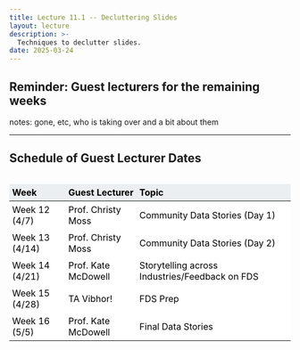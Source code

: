 ```yaml
---
title: Lecture 11.1 -- Decluttering Slides
layout: lecture
description: >-
  Techniques to declutter slides.
date: 2025-03-24
---
```


## Reminder: Guest lecturers for the remaining weeks

notes:
gone, etc, who is taking over and a bit about them

---

## Schedule of Guest Lecturer Dates

<style>
.table_component {
    overflow: auto;
    width: 100%;
}

.table_component table {
    border: 0px none #dededf;
    height: 100%;
    width: 100%;
    table-layout: fixed;
    border-collapse: collapse;
    border-spacing: 1px;
    text-align: left;
}

.table_component caption {
    caption-side: top;
    text-align: left;
}

.table_component th {
    border: 1px none #dededf;
    background-color: #eceff1;
    color: #000000;
    padding: 5px;
}

.table_component td {
    border: 1px none #dededf;
    background-color: #ffffff;
    color: #000000;
    padding: 5px;
}
</style>
<div class="table_component" role="region" tabindex="0">
<table border="0">
    <thead>
        <tr>
            <th style='width:20%'>Week</th>
            <th>Guest Lecturer</th>
            <th>Topic</th>
        </tr>
    </thead>
    <tbody>
        <tr>
            <td style='width:20%'>Week 12 (4/7)</td>
            <td>Prof. Christy Moss</td>
            <td>Community Data Stories (Day 1)</td>
        </tr>
        <tr>
            <td style='width:20%'>Week 13 (4/14)</td>
            <td>Prof. Christy Moss</td>
            <td>Community Data Stories (Day 2)</td>
        </tr>
        <tr>
            <td style='width:20%'>Week 14 (4/21)</td>
            <td>Prof. Kate McDowell</td>
            <td>Storytelling across Industries/Feedback on FDS</td>
        </tr>
        <tr>
            <td style='width:20%'>Week 15 (4/28)</td>
            <td>TA Vibhor!</td>
            <td>FDS Prep</td>
        </tr>
        <tr>
            <td style='width:20%'>Week 16 (5/5)</td>
            <td>Prof. Kate McDowell</td>
            <td>Final Data Stories</td>
        </tr>
    </tbody>
</table>
</div>

Final note -- there is one reading quiz in Week 13 who's grade will be uploaded to Canvas by the end of the semester.

---

<br>
<br>
<br>

# Tips to Declutter Slides

notes:
so, during your MP1's and in your feedback you'll notice that we definitely emphasized that slides/viz needs to be clear to your audience.

some folks have already started using arrows/boxes to display these things, but we wanted to give some more examples of these from some "real life" talks

---

## Break down cluttered slides

* Avoid big text blocks
* Break text across multiple slides
* If you need to duplicate a graph/chart, consider annotating the second appearance to direct the audience's attention

notes:
so here are some general "rules of thumb" that Prof. Kate McDowell (who will be working with you all in a few weeks) has used to sort of outline some ways to declutter slides

---

## "Easy" annotations for graphics (not made by you)

notes:
so, the first is some tips for graphs that you might want to include that are not created by you

---

## "Easy" annotations for graphics (not made by you)

<img src="images/kate_graphs/pic1.png" alt="First image is the default displayed screenshot from the GapMinder visualization tool.">

Source: [GapMinder](https://www.gapminder.org/)

notes:
for example, here is a screenshot of a graphic made with the gapminder tool

**ask: what are some issues we see with this graphic if we wanted to use it in a talk?**

---

## "Easy" annotations for graphics (not made by you)

<img src="images/kate_graphs/pic2.png">

Source: [GapMinder](https://www.gapminder.org/)

notes:
one thing we can do is make the text of the legend a bit bigger...

---

## "Easy" annotations for graphics (not made by you)

<img src="images/kate_graphs/pic3.png">

Source: [GapMinder](https://www.gapminder.org/)

notes:
here, this was done by just a screen grab and enlarging of one section of the graph and just overlaying it on top...

---

## "Easy" annotations for graphics (not made by you)

<img src="images/kate_graphs/pic2.png">

Source: [GapMinder](https://www.gapminder.org/)

notes:

now there are definitely some other things we'd probably want to change -- for example, we might even consider putting our own text over these labels as they are a little pixelated 

(and we'd probably want to change the colors, and add a y-axis, and make axis labels bigger, etc)

BUT!  This is still MUCH improved from what it was before

---

## "Easy" annotations for graphics (not made by you)

<img src="images/kate_graphs/pic4.png">

Source: [GapMinder](https://www.gapminder.org/)

notes:
next, we can do things like add visual ques for our audience as we walk them through the graph

after starting by walking our audience through the axis labels and overall meaning of our graph, maybe we want to highlight some aspects of our graph

for example, let's say I want folks to focus on where Russia is in this graph, I can add an arrow

---

## "Easy" annotations for graphics (not made by you)

<img src="images/kate_graphs/pic5.png">

Source: [GapMinder](https://www.gapminder.org/)

notes:
for even more clarity, I can add my own label pointing out Russia here...

---

## "Easy" annotations for graphics (not made by you)

<img src="images/kate_graphs/pic5p5.png">

Source: [GapMinder](https://www.gapminder.org/)

notes:
... you might even want to consider color-coding it on that country's color in the graph -- you don't necessarily have to, but this can be effective if you are planning on pointing out multiple countries.

---

## "Easy" annotations for graphics (not made by you)

<img src="images/kate_graphs/pic6.png">

Source: [GapMinder](https://www.gapminder.org/)

notes:
now let's say I want my audience to pay attention to where the cut-off for "extreme poverty is" -- by moving my arrow, I am now drawing my audience's attention to this line

---

## "Easy" annotations for graphics (not made by you)

<img src="images/kate_graphs/pic7.png">

Source: [GapMinder](https://www.gapminder.org/)

notes:
since that line is hard to read, I can make sure my audience knows what I'm talking about by adding a label here as well

